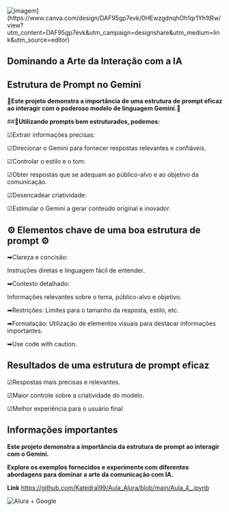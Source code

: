 <img src="[URL_da_Imagem" alt="imagem](https://www.canva.com/design/DAF95gp7evk/0HEwzgdnqhOh1qr1Yh1tRw/view?utm_content=DAF95gp7evk&utm_campaign=designshare&utm_medium=link&utm_source=editor)">

## Dominando a Arte da Interação com a IA

## Estrutura de Prompt no Gemini

🔗**Este projeto demonstra a importância de uma estrutura de prompt eficaz ao interagir com o poderoso modelo de linguagem Gemini.**🔗

##📝**Utilizando prompts bem estruturados, podemos:**

☑Extrair informações precisas:

☑Direcionar o Gemini para fornecer respostas relevantes e confiáveis.

☑Controlar o estilo e o tom: 

☑Obter respostas que se adequam ao público-alvo e ao objetivo da comunicação.

☑Desencadear criatividade: 

☑Estimular o Gemini a gerar conteúdo original e inovador.




## ⚙ Elementos chave de uma boa estrutura de prompt ⚙


➡Clareza e concisão: 

Instruções diretas e linguagem fácil de entender.

➡Contexto detalhado: 

Informações relevantes sobre o tema, público-alvo e objetivo.

➡Restrições: Limites para o tamanho da resposta, estilo, etc.

➡Formatação: Utilização de elementos visuais para destacar informações importantes.
 
➡Use code with caution.


## Resultados de uma estrutura de prompt eficaz

☑Respostas mais precisas e relevantes.

☑Maior controle sobre a criatividade do modelo.

☑Melhor experiência para o usuário final




## Informações importantes

**Este projeto demonstra a importância da estrutura de prompt ao interagir com o Gemini.** 

**Explore os exemplos fornecidos e experimente com diferentes abordagens para dominar a arte da comunicação com IA.**



**Link**
https://github.com/Katedral99/Aula_Alura/blob/main/Aula_4_.ipynb


<img src="[URL_da_Imagem](https://www.canva.com/design/DAGE9_sKUBg/FXH4vaSWRqNR3It7vD1BoA/view?utm_content=DAGE9_sKUBg&utm_campaign=designshare&utm_medium=link&utm_source=editor)" alt="Alura + Google">
